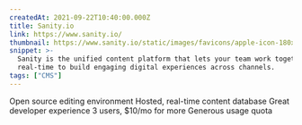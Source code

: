 ```yaml
---
createdAt: 2021-09-22T10:40:00.000Z
title: Sanity.io
link: https://www.sanity.io/
thumbnail: https://www.sanity.io/static/images/favicons/apple-icon-180x180.png
snippet: >-
  Sanity is the unified content platform that lets your team work together in
  real-time to build engaging digital experiences across channels.
tags: ["CMS"]
---
```

Open source editing environment
Hosted, real-time content database
Great developer experience
3 users, $10/mo for more
Generous usage quota